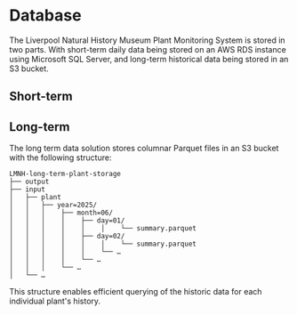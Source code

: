# Database

The Liverpool Natural History Museum Plant Monitoring System is stored in two parts. With short-term daily data being stored on an AWS RDS instance using Microsoft SQL Server, and long-term historical data being stored in an S3 bucket.

## Short-term


## Long-term

The long term data solution stores columnar Parquet files in an S3 bucket with the following structure:

```
LMNH-long-term-plant-storage
├── output
├── input
│   ├── plant
│   │   ├── year=2025/
│   │   │    ├── month=06/
│   │   │    │    ├── day=01/
│   │   │    │    │    │    └── summary.parquet
│   │   │    │    ├── day=02/
│   │   │    │    │    │    └── summary.parquet
│   │   │    │    │    └── …
│   │   │    │    └── …
│   │   │    └── …
│   └── …
```

This structure enables efficient querying of the historic data for each individual plant's history. 